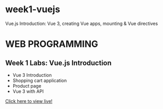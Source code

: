 # week1-vuejs
Vue.js Introduction: Vue 3, creating Vue apps, mounting &amp; Vue directives

<h1>WEB PROGRAMMING</h1>

<h2>Week 1 Labs: Vue.js Introduction</h2>

<ul>
  <li>Vue 3 Introduction</li>
  <li>Shopping cart application</li>
  <li>Product page</li>
  <li>Vue 3 with API</li>
</ul>

<a href="https://myverdict.github.io/week1-vuejs/index.html">
    Click here to view live!</a>  
